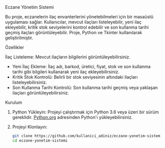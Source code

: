 Eczane Yönetim Sistemi

Bu proje, eczanelerin ilaç envanterlerini yönetebilmeleri için bir masaüstü uygulaması sağlar. Kullanıcılar, mevcut ilaçları listeleyebilir, yeni ilaç ekleyebilir, kritik stok seviyelerini kontrol edebilir ve son kullanma tarihi geçmiş ilaçları görüntüleyebilir. Proje, Python ve Tkinter kullanılarak geliştirilmiştir.

Özellikler

İlaç Listeleme: Mevcut ilaçların bilgilerini görüntüleyebilirsiniz.
- Yeni İlaç Ekleme: İlaç adı, barkod, üretici, fiyat, stok ve son kullanma tarihi gibi bilgileri kullanarak yeni ilaç ekleyebilirsiniz.
- Kritik Stok Kontrolü: Belirli bir stok seviyesinin altındaki ilaçları listeleyebilirsiniz.
- Son Kullanma Tarihi Kontrolü: Son kullanma tarihi geçmiş veya yaklaşan ilaçları görüntüleyebilirsiniz.



 Kurulum

1. Python Yükleyin: Projeyi çalıştırmak için Python 3.6 veya üzeri bir sürüm gereklidir. [Python.org](https://www.python.org/) adresinden Python'ı yükleyebilirsiniz.

2. Projeyi Klonlayın:
   ```bash
   git clone https://github.com/kullanici_adiniz/eczane-yonetim-sistemi.git
   cd eczane-yonetim-sistemi
